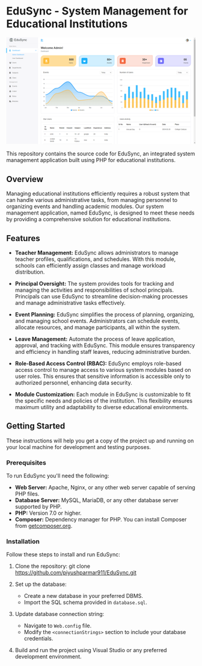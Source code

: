 # EduSync - System Management for Educational Institutions

![System Overview](/assets/img/Screenshot.png)

This repository contains the source code for EduSync, an integrated system management application built using PHP for educational institutions.


## Overview

Managing educational institutions efficiently requires a robust system that can handle various administrative tasks, from managing personnel to organizing events and handling academic modules. Our system management application, named EduSync, is designed to meet these needs by providing a comprehensive solution for educational institutions.

## Features

- **Teacher Management:** EduSync allows administrators to manage teacher profiles, qualifications, and schedules. With this module, schools can efficiently assign classes and manage workload distribution.

- **Principal Oversight:** The system provides tools for tracking and managing the activities and responsibilities of school principals. Principals can use EduSync to streamline decision-making processes and manage administrative tasks effectively.

- **Event Planning:** EduSync simplifies the process of planning, organizing, and managing school events. Administrators can schedule events, allocate resources, and manage participants, all within the system.

- **Leave Management:** Automate the process of leave application, approval, and tracking with EduSync. This module ensures transparency and efficiency in handling staff leaves, reducing administrative burden.

- **Role-Based Access Control (RBAC):** EduSync employs role-based access control to manage access to various system modules based on user roles. This ensures that sensitive information is accessible only to authorized personnel, enhancing data security.

- **Module Customization:** Each module in EduSync is customizable to fit the specific needs and policies of the institution. This flexibility ensures maximum utility and adaptability to diverse educational environments.

## Getting Started

These instructions will help you get a copy of the project up and running on your local machine for development and testing purposes.

### Prerequisites

To run EduSync you'll need the following:

- **Web Server:** Apache, Nginx, or any other web server capable of serving PHP files.
- **Database Server:** MySQL, MariaDB, or any other database server supported by PHP.
- **PHP:** Version 7.0 or higher.
- **Composer:** Dependency manager for PHP. You can install Composer from [getcomposer.org](https://getcomposer.org/).

### Installation

Follow these steps to install and run EduSync:

1. Clone the repository:
   git clone https://github.com/piyushparmar911/EduSync.git


2. Set up the database:

   - Create a new database in your preferred DBMS.
   - Import the SQL schema provided in `database.sql`.

3. Update database connection string:

   - Navigate to `Web.config` file.
   - Modify the `<connectionStrings>` section to include your database credentials.

4. Build and run the project using Visual Studio or any preferred development environment.
